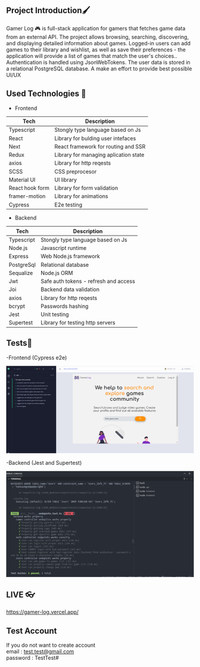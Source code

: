 ## Project Introduction🖌️

Gamer Log 🎮 is full-stack application for gamers that fetches game data from an external API. The project allows browsing, searching, discovering, and displaying detailed information about games.  Logged-in users can add games to their library and wishlist, as well as save their preferences - the application will provide a list of games that match the user's choices.. Authentication is handled using JsonWebTokens. The user data is stored in a relational PostgreSQL database. A make an effort to provide best possible UI/UX


## Used Technologies 🤖

- Frontend

| Tech            | Description                           |
| --------------- | ------------------------------------- |
| Typescript      | Stongly type language based on Js     |
| React           | Library for bulding user intefaces    |
| Next            | React framework for routing and SSR   |
| Redux           | Library for managing aplication state |
| axios           | Library for http reqests              |
| SCSS            | CSS preprocesor                       |
| Material UI     | UI library                            |
| React hook form | Library for form validation           |
| framer-motion   | Library for animations                |
| Cypress         | E2e testing                           |

- Backend

| Tech       | Description                           |
| ---------- | ------------------------------------- |
| Typescript | Stongly type language based on Js     |
| Node.js    | Javascript runtime                    |
| Express    | Web Node.js framework                 |
| PostgreSql | Relational database                   |
| Sequalize  | Node.js ORM                           |
| Jwt        | Safe auth tokens - refresh and access |
| Joi        | Backend data validation               |
| axios      | Library for http reqests              |
| bcrypt     | Passwords hashing                     |
| Jest       | Unit testing                          |
| Supertest  | Library for testing http servers      |


## Tests🤖

-Frontend (Cypress e2e)

![Frontend Cypress e2e tests : ](image.png)

-Backend (Jest and Supertest)

![-Backend (Jest and Supertest)](image-1.png)

## LIVE 👓

https://gamer-log.vercel.app/

## Test Account

If you do not want to create account <br/>
email : test.test@gmail.com <br/>
password : TestTest#
